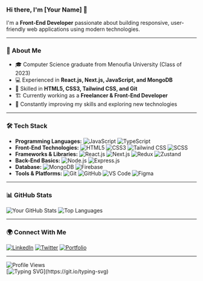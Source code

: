 ### Hi there, I'm [Your Name] 👋

I'm a **Front-End Developer** passionate about building responsive, user-friendly web applications using modern technologies.

---

### 🚀 About Me
- 🎓 Computer Science graduate from Menoufia University (Class of 2023)
- 💻 Experienced in **React.js, Next.js, JavaScript, and MongoDB**
- 🌟 Skilled in **HTML5, CSS3, Tailwind CSS, and Git**
- 🏗️ Currently working as a **Freelancer & Front-End Developer**
- 🎯 Constantly improving my skills and exploring new technologies

---

### 🛠️ Tech Stack

- **Programming Languages:** ![JavaScript](https://img.shields.io/badge/-JavaScript-F7DF1E?style=flat&logo=javascript&logoColor=black) ![TypeScript](https://img.shields.io/badge/-TypeScript-3178C6?style=flat&logo=typescript&logoColor=white)
- **Front-End Technologies:** ![HTML5](https://img.shields.io/badge/-HTML5-E34F26?style=flat&logo=html5&logoColor=white) ![CSS3](https://img.shields.io/badge/-CSS3-1572B6?style=flat&logo=css3&logoColor=white) ![Tailwind CSS](https://img.shields.io/badge/-TailwindCSS-38B2AC?style=flat&logo=tailwind-css&logoColor=white) ![SCSS](https://img.shields.io/badge/-SCSS-CC6699?style=flat&logo=sass&logoColor=white)
- **Frameworks & Libraries:** ![React.js](https://img.shields.io/badge/-React-61DAFB?style=flat&logo=react&logoColor=black) ![Next.js](https://img.shields.io/badge/-Next.js-000000?style=flat&logo=nextdotjs&logoColor=white) ![Redux](https://img.shields.io/badge/-Redux-764ABC?style=flat&logo=redux&logoColor=white) ![Zustand](https://img.shields.io/badge/-Zustand-000000?style=flat&logoColor=white)
- **Back-End Basics:** ![Node.js](https://img.shields.io/badge/-Node.js-339933?style=flat&logo=node.js&logoColor=white) ![Express.js](https://img.shields.io/badge/-Express.js-000000?style=flat&logo=express&logoColor=white)
- **Database:** ![MongoDB](https://img.shields.io/badge/-MongoDB-47A248?style=flat&logo=mongodb&logoColor=white) ![Firebase](https://img.shields.io/badge/-Firebase-FFCA28?style=flat&logo=firebase&logoColor=black)
- **Tools & Platforms:** ![Git](https://img.shields.io/badge/-Git-F05032?style=flat&logo=git&logoColor=white) ![GitHub](https://img.shields.io/badge/-GitHub-181717?style=flat&logo=github&logoColor=white) ![VS Code](https://img.shields.io/badge/-VS%20Code-007ACC?style=flat&logo=visual-studio-code&logoColor=white) ![Figma](https://img.shields.io/badge/-Figma-F24E1E?style=flat&logo=figma&logoColor=white)

---

### 📊 GitHub Stats

![Your GitHub Stats](https://github-readme-stats.vercel.app/api?username=your-username&show_icons=true&theme=radical)
![Top Languages](https://github-readme-stats.vercel.app/api/top-langs/?username=your-username&layout=compact&theme=radical)

---

### 🌍 Connect With Me

[![LinkedIn](https://img.shields.io/badge/LinkedIn-blue?style=flat&logo=linkedin)](https://www.linkedin.com/in/your-profile/)
[![Twitter](https://img.shields.io/badge/Twitter-blue?style=flat&logo=twitter)](https://twitter.com/your-profile)
[![Portfolio](https://img.shields.io/badge/Portfolio-Website-green)](https://your-portfolio.com)

---

![Profile Views](https://komarev.com/ghpvc/?username=your-username&color=blue)  
[![Typing SVG](https://readme-typing-svg.herokuapp.com?font=Fira+Code&pause=1000&color=0AFF00&width=435&lines=Welcome+to+my+GitHub+Profile!)](https://git.io/typing-svg)
